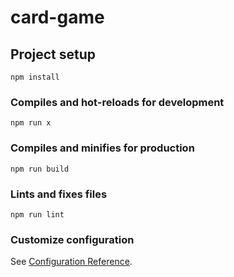 # card-game

## Project setup

```
npm install
```

### Compiles and hot-reloads for development

```
npm run x
```

### Compiles and minifies for production

```
npm run build
```

### Lints and fixes files

```
npm run lint
```

### Customize configuration

See [Configuration Reference](https://cli.vuejs.org/config/).
